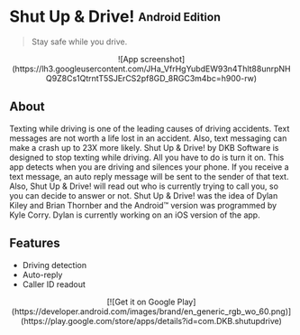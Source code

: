 # Shut Up & Drive! <sub><sup>Android Edition</sup></sub>

> Stay safe while you drive.

<center>
![App screenshot](https://lh3.googleusercontent.com/JHa_VfrHgYubdEW93n4Thlt88unrpNHQ9Z8Cs1QtrntT5SJErCS2pf8GD_8RGC3m4bc=h900-rw)
</center>

## About

Texting while driving is one of the leading causes of driving accidents. Text messages are not worth a life lost in an accident. Also, text messaging can make a crash up to 23X more likely. Shut Up & Drive! by DKB Software is designed to stop texting while driving. All you have to do is turn it on. This app detects when you are driving and silences your phone. If you receive a text message, an auto reply message will be sent to the sender of that text. Also, Shut Up & Drive! will read out who is currently trying to call you, so you can decide to answer or not. Shut Up & Drive! was the idea of Dylan Kiley and Brian Thornber and the Android™ version was programmed by Kyle Corry. Dylan is currently working on an iOS version of the app.

## Features

* Driving detection
* Auto-reply
* Caller ID readout

<center>
[![Get it on Google Play](https://developer.android.com/images/brand/en_generic_rgb_wo_60.png)](https://play.google.com/store/apps/details?id=com.DKB.shutupdrive)
</center>
